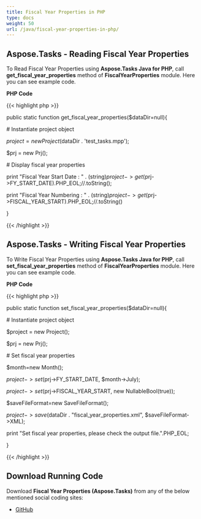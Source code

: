 ```yaml
---
title: Fiscal Year Properties in PHP
type: docs
weight: 50
url: /java/fiscal-year-properties-in-php/
---
```


## **Aspose.Tasks - Reading Fiscal Year Properties**
To Read Fiscal Year Properties using **Aspose.Tasks Java for PHP**, call **get_fiscal_year_properties** method of **FiscalYearProperties** module. Here you can see example code.

**PHP Code**

{{< highlight php >}}

 public static function get_fiscal_year_properties($dataDir=null){

\# Instantiate project object

$project = new Project($dataDir . 'test_tasks.mpp');

$prj = new Prj();

\# Display fiscal year properties

print "Fiscal Year Start Date : " . (string)$project->get($prj->FY_START_DATE).PHP_EOL;//.toString();

print "Fiscal Year Numbering : " . (string)$project->get($prj->FISCAL_YEAR_START).PHP_EOL;//.toString()

}

{{< /highlight >}}
## **Aspose.Tasks - Writing Fiscal Year Properties**
To Write Fiscal Year Properties using **Aspose.Tasks Java for PHP**, call **set_fiscal_year_properties** method of **FiscalYearProperties** module. Here you can see example code.

**PHP Code**

{{< highlight php >}}

 public static function set_fiscal_year_properties($dataDir=null){

\# Instantiate project object

$project = new Project();

$prj = new Prj();

\# Set fiscal year properties

$month=new Month();

$project->set($prj->FY_START_DATE, $month->July);

$project->set($prj->FISCAL_YEAR_START, new NullableBool(true));

$saveFileFormat=new SaveFileFormat();

$project->save($dataDir . "fiscal_year_properties.xml", $saveFileFormat->XML);

print "Set fiscal year properties, please check the output file.".PHP_EOL;

}

{{< /highlight >}}
## **Download Running Code**
Download **Fiscal Year Properties (Aspose.Tasks)** from any of the below mentioned social coding sites:

- [GitHub](https://github.com/aspose-tasks/Aspose.Tasks-for-Java/blob/master/Plugins/Aspose_Tasks_Java_for_PHP/src/aspose/tasks/WorkingWithProjects/FiscalYearProperties.php)
